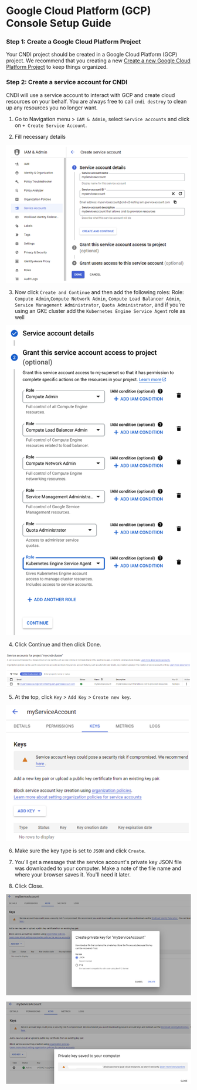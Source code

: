 # Google Cloud Platform (GCP) Console Setup Guide

### Step 1: Create a Google Cloud Platform Project

Your CNDI project should be created in a Google Cloud Platform (GCP) project. We
recommend that you creating a new
[Create a new Google Cloud Platform Project](https://console.cloud.google.com/projectcreate)
to keep things organized.

### Step 2: Create a service account for CNDI

CNDI will use a service account to interact with GCP and create cloud resources
on your behalf. You are always free to call `cndi destroy` to clean up any
resources you no longer want.

1. Go to Navigation menu > `IAM & Admin`, select `Service accounts` and click on
   `+ Create Service Account`.

2. Fill necessary details

![create service account](/docs/cloud-setup/gcp/img/create-service-account-details.png)

3. Now click `Create and Continue` and then add the following roles: Role:
   `Compute Admin`,`Compute Network Admin`, `Compute Load Balancer Admin`,
   `Service Management Administrator`, `Quota Administrator`, and if you're
   using an GKE cluster add the `Kubernetes Engine Service Agent` role as well

![service account access](/docs/cloud-setup/gcp/img/service-account-access.png)

4. Click Continue and then click Done.

![create service account](/docs/cloud-setup/gcp/img/create-service-account.png)

5. At the top, click `Key` > `Add Key` > `Create new key`.

![create service account keys](/docs/cloud-setup/gcp/img/create-service-account-keys.png)

6. Make sure the key type is set to `JSON` and click `Create`.

7. You'll get a message that the service account's private key JSON file was
   downloaded to your computer. Make a note of the file name and where your
   browser saves it. You'll need it later.

8. Click Close.

![create service account keys json](/docs/cloud-setup/gcp/img/create-service-account-keys-json.png)

![save service account keys json](/docs/cloud-setup/gcp/img/save-json-service-account-details.png)
